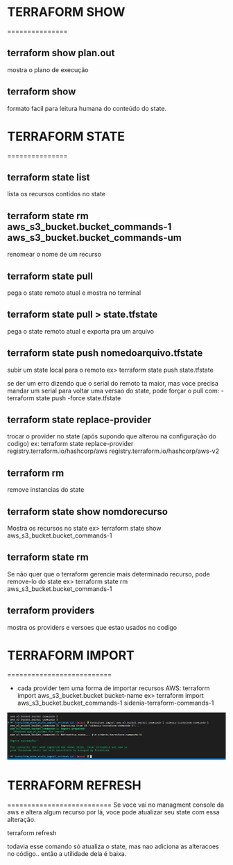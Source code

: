# TERRAFORM SHOW
===============

## terraform show plan.out 
mostra o plano de execução

## terraform show
formato facil para leitura humana do conteúdo do state.


# TERRAFORM STATE
===============
## terraform state list
lista os recursos contidos no state

## terraform state rm aws_s3_bucket.bucket_commands-1 aws_s3_bucket.bucket_commands-um
renomear o nome de um recurso

## terraform state pull
pega o state remoto atual e mostra no terminal

## terraform state pull > state.tfstate 
pega o state remoto atual e exporta pra um arquivo

## terraform state push nomedoarquivo.tfstate
subir um state local para o remoto
ex> terraform state push state.tfstate

se der um erro dizendo que o serial do remoto ta maior, mas voce precisa mandar um serial para voltar uma versao do state, pode forçar o pull com:
    - terraform state push -force state.tfstate

## terraform state replace-provider 
trocar o provider no state (após supondo que alterou na configuração do codigo)
ex: terraform state replace-provider registry.terraform.io/hashcorp/aws registry.terraform.io/hashcorp/aws-v2

## terraform rm
remove instancias do state


## terraform state show nomdorecurso
Mostra os recursos no state
ex> terraform state show aws_s3_bucket.bucket_commands-1


## terraform state rm
Se não quer que o terraform gerencie mais determinado recurso, pode remove-lo do state
ex> terraform state rm aws_s3_bucket.bucket_commands-1

## terraform providers 
mostra os providers e versoes que estao usados no codigo


# TERRAFORM IMPORT
==========================
- cada provider tem uma forma de importar recursos
AWS: terraform import aws_s3_bucket.bucket bucket-name
ex> terraform import aws_s3_bucket.bucket_commands-1 sidenia-terraform-commands-1

![terraform import](./terraform-import.png)


# TERRAFORM REFRESH
==========================
Se voce vai no managment console da aws e altera algum recurso por lá, voce pode atualizar seu state com essa alteração. 

terraform refresh

todavia esse comando só atualiza o state, mas nao adiciona as alteracoes no código.. então a utilidade dela é baixa.

